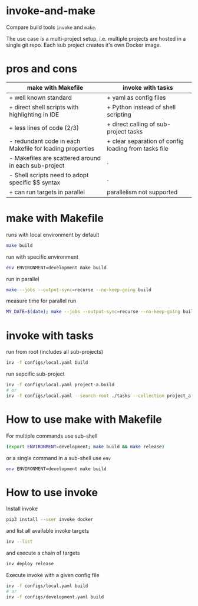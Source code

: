 # invoke-and-make

Compare build tools `invoke` and `make`.

The use case is a multi-project setup, i.e. multiple projects are hosted in a single git repo. Each sub project creates it's own Docker image.

# pros and cons

make with Makefile | invoke with tasks
--- | ---
+ well known standard | + yaml as config files
+ direct shell scripts with highlighting in IDE | + Python instead of shell scripting
+ less lines of code (2/3) | + direct calling of sub-project tasks
- redundant code in each Makefile for loading properties | + clear separation of config loading from tasks file
- Makefiles are scattered around in each sub-project | .
- Shell scripts need to adopt specific $$ syntax | .
+ can run targets in parallel | parallelism not supported

# make with Makefile

runs with local environment by default
```bash
make build
```
run with specific environment
```bash
env ENVIRONMENT=development make build
```
run in parallel
```bash
make --jobs --output-sync=recurse --no-keep-going build
```
measure time for parallel run
```bash
MY_DATE=$(date); make --jobs --output-sync=recurse --no-keep-going build; echo $MY_DATE; (date)
```
# invoke with tasks

run from root (includes all sub-projects)
```bash
inv -f configs/local.yaml build
```
run sepcific sub-project
```bash
inv -f configs/local.yaml project-a.build
# or
inv -f configs/local.yaml --search-root ./tasks --collection project_a build
```

# How to use make with Makefile
For multiple commands use sub-shell
```bash
(export ENVIRONMENT=development; make build && make release)
```
or a single command in a sub-shell use `env`
```bash
env ENVIRONMENT=development make build
```

# How to use invoke
Install invoke
```bash
pip3 install --user invoke docker
```
and list all available invoke targets
```bash
inv --list
```
and execute a chain of targets
```bash
inv deploy release
```

Execute invoke with a given config file
```bash
inv -f configs/local.yaml build
# or
inv -f configs/development.yaml build
```